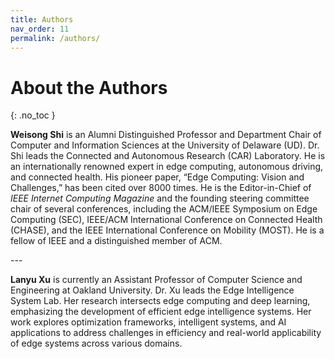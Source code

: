 ```yaml
---
title: Authors
nav_order: 11
permalink: /authors/
---
```


# About the Authors
{: .no_toc }
<!-- > *Weisong Shi* is an Alumni Distinguished Professor and Department Chair of Computer and Information Sciences at the University of Delaware (UD). Dr. Shi leads the Connected and Autonomous Research (CAR) Laboratory. He is an internationally renowned expert in edge computing, autonomous driving, and connected health. His pioneer paper, “Edge Computing: Vision and Challenges,” has been cited over 8000 times. He is the Editor-in-Chief of IEEE Internet Computing Magazine and the founding steering committee chair of several conferences, including the ACM/IEEE Symposium on Edge Computing (SEC), IEEE/ACM International Conference on Connected Health (CHASE), and the IEEE International Conference on Mobility (MOST). He is a fellow of IEEE and a AQ1 distinguished member of ACM. -->
<div class="authors_div1">

<b>Weisong Shi</b> is an Alumni Distinguished Professor and Department Chair of Computer and Information Sciences at the University of Delaware (UD). Dr. Shi leads the Connected and Autonomous Research (CAR) Laboratory. He is an internationally renowned expert in edge computing, autonomous driving, and connected health. His pioneer paper, “Edge Computing: Vision and Challenges,” has been cited over 8000 times. He is the Editor-in-Chief of <i>IEEE Internet Computing Magazine</i> and the founding steering committee chair of several conferences, including the ACM/IEEE Symposium on Edge Computing (SEC), IEEE/ACM International Conference on Connected Health (CHASE), and the IEEE International Conference on Mobility (MOST). He is a fellow of IEEE and a distinguished member of ACM.

</div>
---
<div class="authors_div2">

<b>Lanyu Xu</b> is currently an Assistant Professor of Computer Science and Engineering at Oakland University. Dr. Xu leads the Edge Intelligence System Lab. Her research intersects edge computing and deep learning, emphasizing the development of efficient edge intelligence systems. Her work explores optimization frameworks, intelligent systems, and AI applications to address challenges in efficiency and real-world applicability of edge systems across various domains.

</div>
